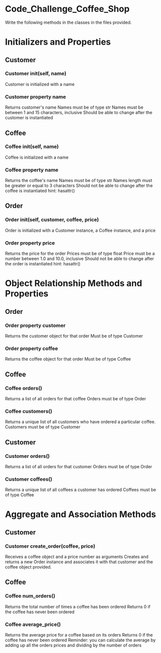 # Code_Challenge_Coffee_Shop

Write the following methods in the classes in the files provided.

# Initializers and Properties

## Customer
### Customer __init__(self, name)
Customer is initialized with a name
### Customer property name
Returns customer's name
Names must be of type str
Names must be between 1 and 15 characters, inclusive
Should be able to change after the customer is instantiated

## Coffee
### Coffee __init__(self, name)
Coffee is initialized with a name
### Coffee property name
Returns the coffee's name
Names must be of type str
Names length must be greater or equal to 3 characters
Should not be able to change after the coffee is instantiated
hint: hasattr()

## Order
### Order __init__(self, customer, coffee, price)
Order is initialized with a Customer instance, a Coffee instance, and a price
### Order property price
Returns the price for the order
Prices must be of type float
Price must be a number between 1.0 and 10.0, inclusive
Should not be able to change after the order is instantiated
hint: hasattr()

# Object Relationship Methods and Properties

## Order
### Order property customer
Returns the customer object for that order
Must be of type Customer
### Order property coffee
Returns the coffee object for that order
Must be of type Coffee

## Coffee
### Coffee orders()
Returns a list of all orders for that coffee
Orders must be of type Order
### Coffee customers()
Returns a unique list of all customers who have ordered a particular coffee.
Customers must be of type Customer

## Customer
### Customer orders()
Returns a list of all orders for that customer
Orders must be of type Order
### Customer coffees()
Returns a unique list of all coffees a customer has ordered
Coffees must be of type Coffee

# Aggregate and Association Methods

## Customer
### Customer create_order(coffee, price)
Receives a coffee object and a price number as arguments
Creates and returns a new Order instance and associates it with that customer and the coffee object provided.

## Coffee
### Coffee num_orders()
Returns the total number of times a coffee has been ordered
Returns 0 if the coffee has never been ordered
### Coffee average_price()
Returns the average price for a coffee based on its orders
Returns 0 if the coffee has never been ordered
Reminder: you can calculate the average by adding up all the orders prices and dividing by the number of orders
